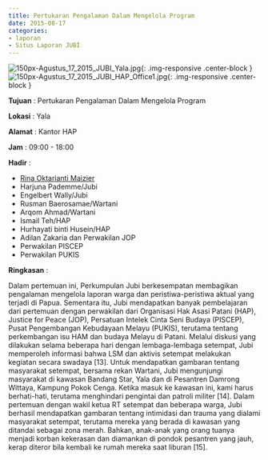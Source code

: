 ```yaml
---
title: Pertukaran Pengalaman Dalam Mengelola Program
date: 2015-08-17
categories:
- laporan
- Situs Laporan JUBI
---
```


![150px-Agustus_17_2015_JUBI_Yala.jpg](/uploads/150px-Agustus_17_2015_JUBI_Yala.jpg){: .img-responsive .center-block }
![150px-Agustus_17_2015_JUBI_HAP_Office1.jpg](/uploads/150px-Agustus_17_2015_JUBI_HAP_Office1.jpg){: .img-responsive .center-block }

**Tujuan** : Pertukaran Pengalaman Dalam Mengelola Program

**Lokasi** : Yala

**Alamat** : Kantor HAP

**Jam** : 09:00 - 18:00

**Hadir** : 
* [Rina Oktarianti Maizier](http://wiki.ciptamedia.org/wiki/Rina_Oktarianti_Maizier)
* Harjuna Pademme/Jubi
* Engelbert Wally/Jubi
* Rusman Baerosamae/Wartani
* Arqom Ahmad/Wartani
* Ismail Teh/HAP
* Hurhayati binti Husein/HAP
* Adilan Zakaria dan Perwakilan JOP
* Perwakilan PISCEP
* Perwakilan PUKIS

**Ringkasan** :

Dalam pertemuan ini, Perkumpulan Jubi berkesempatan membagikan pengalaman mengelola laporan warga dan peristiwa-peristiwa aktual yang terjadi di Papua. Sementara itu, Jubi mendapatkan banyak pembelajaran dari pertemuan dengan perwakilan dari Organisasi Hak Asasi Patani (HAP), Justice for Peace (JOP), Persatuan Intelek Cinta Seni Budaya (PISCEP), Pusat Pengembangan Kebudayaan Melayu (PUKIS), terutama tentang perkembangan isu HAM dan budaya Melayu di Patani. Melalui diskusi yang dilakukan selama beberapa hari dengan lembaga-lembaga setempat, Jubi memperoleh informasi bahwa LSM dan aktivis setempat melakukan kegiatan secara swadaya [13].
Untuk mendapatkan gambaran tentang masyarakat setempat, bersama rekan Wartani, Jubi mengunjungi masyarakat di kawasan Bandang Star, Yala dan di Pesantren Damrong Wittaya, Kampung Pokok Cenga. Ketika masuk ke kawasan ini, kami harus berhati-hati, terutama menghindari pengintai dan patroli militer [14]. Dalam pertemuan dengan wakil ketua RT setempat dan beberapa warga, Jubi berhasil mendapatkan gambaran tentang intimidasi dan trauma yang dialami masyarakat setempat, terutama mereka yang berada di kawasan yang ditandai sebagai zona merah. Bahkan, anak-anak yang orang tuanya menjadi korban kekerasan dan diamankan di pondok pesantren yang jauh, kerap diteror bila kembali ke rumah mereka saat liburan [15].